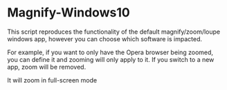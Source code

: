 # Magnify-Windows10
This script reproduces the functionality of the default magnify/zoom/loupe windows app, however you can choose which software is impacted. 

For example, if you want to only have the Opera browser being zoomed, you can define it and zooming will only apply to it. If you switch to a new app, zoom will be removed.

It will zoom in full-screen mode
